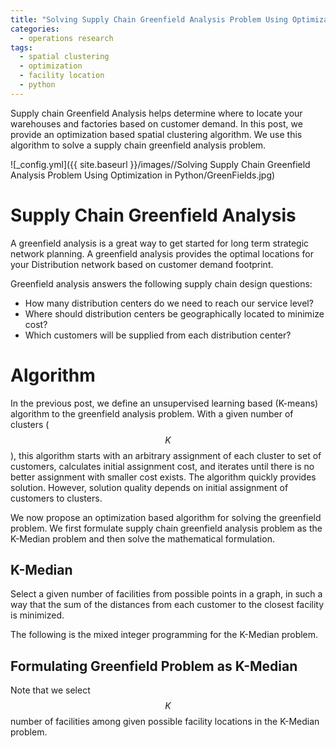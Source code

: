 ```yaml
---
title: "Solving Supply Chain Greenfield Analysis Problem Using Optimization in Python"
categories:
  - operations research
tags:
  - spatial clustering
  - optimization
  - facility location
  - python
--- 
```


Supply chain Greenfield Analysis helps 
determine where to locate your warehouses and factories based on
customer demand. In this post,
we provide an optimization based spatial clustering algorithm. 
We use this algorithm to solve a supply chain greenfield analysis 
problem.

![_config.yml]({{ site.baseurl }}/images//Solving Supply Chain Greenfield Analysis Problem Using Optimization in Python/GreenFields.jpg)

# Supply Chain Greenfield Analysis

A greenfield analysis is a great way to get started for 
long term strategic network planning. 
A greenfield analysis provides the optimal locations 
for your Distribution network based on customer demand footprint.

Greenfield analysis answers the following supply chain design questions:

- How many distribution centers do we need to reach our service level?
- Where should distribution centers be geographically located to minimize cost?
- Which customers will be supplied from each distribution center?

# Algorithm

In the previous post, we define an unsupervised learning
based (K-means) algorithm to the greenfield analysis problem. With a given
number of clusters ($$K$$), this
algorithm starts with an arbitrary assignment of each cluster
to set of customers, calculates initial assignment cost, 
and iterates until there is no better assignment with smaller cost 
exists. The algorithm quickly provides solution. However, solution
quality depends on initial assignment of customers to clusters.

We now propose an optimization based algorithm for solving the greenfield
problem. We first formulate supply chain greenfield analysis 
problem as the K-Median problem and then solve the mathematical formulation.

## K-Median

Select a given number of facilities from possible points in a graph, 
in such a way that the sum of the distances 
from each customer to the closest facility is minimized.

The following is the mixed integer programming for the K-Median problem.

## Formulating Greenfield Problem as K-Median

Note that we select $$K$$ number of facilities among given
possible facility locations in the K-Median problem. 